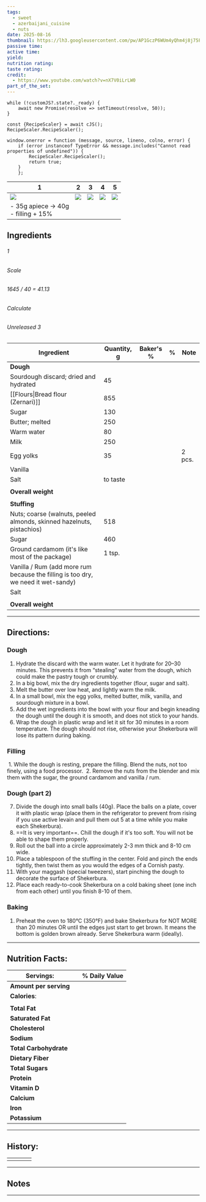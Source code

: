 ```yaml
---
tags:
  - sweet
  - azerbaijani_cuisine
  - nuts
date: 2025-08-16
thumbnail: https://lh3.googleusercontent.com/pw/AP1GczP6WUm4yQhm4j8j75FCXXi6rlht8ZVzdlfN0QFD0-F8__pIRD2ufiQKit3ZhUBaMjR-bepkGb0BAWp641xKeqjVGQratQIMU2oDkWxzYxm6FqD1EzTmR30L3qFVJQZx3PccR8KZrOSl8SiwvgRmfg1N=w1204-h903-s-no-gm?authuser=0
passive time: 
active time: 
yield: 
nutrition rating: 
taste rating: 
credit:
  - https://www.youtube.com/watch?v=nX7V0iLrLW0
part_of_the_set:
---
```

```dataviewjs
while (!customJS?.state?._ready) { 
	await new Promise(resolve => setTimeout(resolve, 50)); 
} 

const {RecipeScaler} = await cJS();
RecipeScaler.RecipeScaler();

window.onerror = function (message, source, lineno, colno, error) {
	if (error instanceof TypeError && message.includes("Cannot read properties of undefined")) {
		RecipeScaler.RecipeScaler();
		return true;
	}
    };
```

| 1                                                                                                                                                                                                                                    | 2                                                                                                                                                                                                                                    | 3                                                                                                                                                                                                                                    | 4                                                                                                                                                                                                                                    | 5                                                                                                                                                                                                                                   |
| ------------------------------------------------------------------------------------------------------------------------------------------------------------------------------------------------------------------------------------ | ------------------------------------------------------------------------------------------------------------------------------------------------------------------------------------------------------------------------------------ | ------------------------------------------------------------------------------------------------------------------------------------------------------------------------------------------------------------------------------------ | ------------------------------------------------------------------------------------------------------------------------------------------------------------------------------------------------------------------------------------ | ----------------------------------------------------------------------------------------------------------------------------------------------------------------------------------------------------------------------------------- |
| ![](https://lh3.googleusercontent.com/pw/AP1GczN6joql37mdnkP7OBXQTahac1V8E9cpzv3RXvXkYojXsPC9-Rnk6SOnlp9iAj9QRiTWGf-M1CDdz3mcuVk60jHPYsoFjZIgUxOQwM-zfaE4X755RI7QzMzRuYoGPXxfTLR2Ua_cE4yF3Qf9WttKLCso=w1204-h903-s-no-gm?authuser=0) | ![](https://lh3.googleusercontent.com/pw/AP1GczPqr2LPyTTPDOCDvamed56G62LJbthoomnceFkD0lv-vx6b6XoY_g04XcCxJcfz5PaiM9MMPq6h1vdzy9xRKfZOxOjwn_meXFEBBlfi2nPSSgt-fx-g200rOizLmEAzWcnA2ExEF6CZJrVc5bm0PF-Y=w1204-h903-s-no-gm?authuser=0) | ![](https://lh3.googleusercontent.com/pw/AP1GczP0xnC1h_sb5pmq-7XW8nTSUcX3uJjyX3yhAU9XJ6IG-YvqVUzqrUzIJCSfABn23IeHwVBIZyT-0gYxXRvj-Ni-8Kjox6ch-dMcjcodJJbZ9lZckSswD7OgbCKbtMhrqXCgIe8D819katxPQvJpC9OH=w1204-h903-s-no-gm?authuser=0) | ![](https://lh3.googleusercontent.com/pw/AP1GczP6WUm4yQhm4j8j75FCXXi6rlht8ZVzdlfN0QFD0-F8__pIRD2ufiQKit3ZhUBaMjR-bepkGb0BAWp641xKeqjVGQratQIMU2oDkWxzYxm6FqD1EzTmR30L3qFVJQZx3PccR8KZrOSl8SiwvgRmfg1N=w1204-h903-s-no-gm?authuser=0) | ![](https://lh3.googleusercontent.com/pw/AP1GczNinbQbeGU55usoTWIXg1JkeX_UlJ4ODNmsGWVkuBDnBK6qRWC1VeOk-lzt9cwS29zpYhZt7cX2u-jF8-xoyHrH3AZkNuX3zvlzA163FiG_kSvNhE8o0ev4qJP9zldPjRN9tAZ35nV8FI_-6j88PJDY=w677-h903-s-no-gm?authuser=0) |
| - 35g apiece -> 40g<br>- filling + 15%                                                                                                                                                                                               |                                                                                                                                                                                                                                      |                                                                                                                                                                                                                                      |                                                                                                                                                                                                                                      |                                                                                                                                                                                                                                     |


## Ingredients

###### 1
###### Scale
###### 1645 / 40 = 41.13
###### Calculate
###### Unreleased 3

| Ingredient                                                                        | Quantity, g | Baker's % | %   | Note   |
| --------------------------------------------------------------------------------- | ----------- | --------- | --- | ------ |
| **Dough**                                                                         |             |           |     |        |
| Sourdough discard; dried and hydrated                                             | 45          |           |     |        |
| [[Flours\|Bread flour (Zernari)]]                                                 | 855         |           |     |        |
| Sugar                                                                             | 130         |           |     |        |
| Butter; melted                                                                    | 250         |           |     |        |
| Warm water                                                                        | 80          |           |     |        |
| Milk                                                                              | 250         |           |     |        |
| Egg yolks                                                                         | 35          |           |     | 2 pcs. |
| Vanilla                                                                           |             |           |     |        |
| Salt                                                                              | to taste    |           |     |        |
|                                                                                   |             |           |     |        |
| **Overall weight**                                                                |             |           |     |        |
|                                                                                   |             |           |     |        |
| **Stuffing**                                                                      |             |           |     |        |
| Nuts; coarse (walnuts, peeled almonds, skinned hazelnuts, pistachios)             | 518         |           |     |        |
| Sugar                                                                             | 460         |           |     |        |
| Ground cardamom (it's like most of the package)                                   | 1 tsp.      |           |     |        |
| Vanilla / Rum (add more rum because the filling is too dry, we need it wet-sandy) |             |           |     |        |
| Salt                                                                              |             |           |     |        |
|                                                                                   |             |           |     |        |
| **Overall weight**                                                                |             |           |     |        |




---
## Directions:

### Dough

1. Hydrate the discard with the warm water. Let it hydrate for 20–30 minutes. This prevents it from “stealing” water from the dough, which could make the pastry tough or crumbly.
2. In a big bowl, mix the dry ingredients together (flour, sugar and salt). 
3. Melt the butter over low heat, and lightly warm the milk.
4. In a small bowl, mix the egg yolks, melted butter, milk, vanilla, and sourdough mixture in a bowl.
5. Add the wet ingredients into the bowl with your flour and begin kneading the dough until the dough it is smooth, and does not stick to your hands.
6. Wrap the dough in plastic wrap and let it sit for 30 minutes in a room temperature. The dough should not rise, otherwise your Shekerbura will lose its pattern during baking.

### Filling

 1. While the dough is resting, prepare the filling. Blend the nuts, not too finely, using a food processor. 
 2. Remove the nuts from the blender and mix them with the sugar, the ground cardamom and vanilla / rum.

### Dough (part 2)

7. Divide the dough into small balls (40g). Place the balls on a plate, cover it with plastic wrap (place them in the refrigerator to prevent from rising if you use active levain and pull them out 5 at a time while you make each Shekerbura).
8. ==It is very important==. Chill the dough if it's too soft. You will not be able to shape them properly.
9. Roll out the ball into a circle approximately 2-3 mm thick and 8-10 cm wide.  
10. Place a tablespoon of the stuffing in the center. Fold and pinch the ends tightly, then twist them as you would the edges of a Cornish pasty.  
11. With your maggash (special tweezers), start pinching the dough to decorate the surface of Shekerbura.
12. Place each ready-to-cook Shekerbura on a cold baking sheet (one inch from each other) until you finish 8-10 of them.
### Baking
1. Preheat the oven to 180°C (350°F) and bake Shekerbura for NOT MORE than 20 minutes OR until the edges just start to get brown. It means the bottom is golden brown already.  Serve Shekerbura warm (ideally).


---
## Nutrition Facts:

| **Servings:**          |       | % Daily Value |
| ---------------------- | ----- | ------------- |
| **Amount per serving** |       |               |
| **Calories**:          |       |               |
|                        |       |               |
| **Total Fat**          |       |               |
| **Saturated Fat**      |       |               |
| **Cholesterol**        |       |               |
| **Sodium**             |       |               |
| **Total Carbohydrate** |       |               |
| **Dietary Fiber**      |       |               |
| **Total Sugars**       |       |               |
| **Protein**            |       |               |
| **Vitamin D**          |       |               |
| **Calcium**            |       |               |
| **Iron**               |       |               |
| **Potassium**          |       |               |

---
## History:

|     |                   |                   |                   |
| --- | ----------------- | ----------------- | ----------------- |
|     |                   |                   |                   |


---
## Notes


>

---



